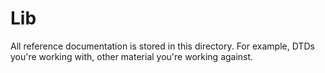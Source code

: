 # Lib

All reference documentation is stored in this directory.
For example, DTDs you're working with, other material you're working against.

